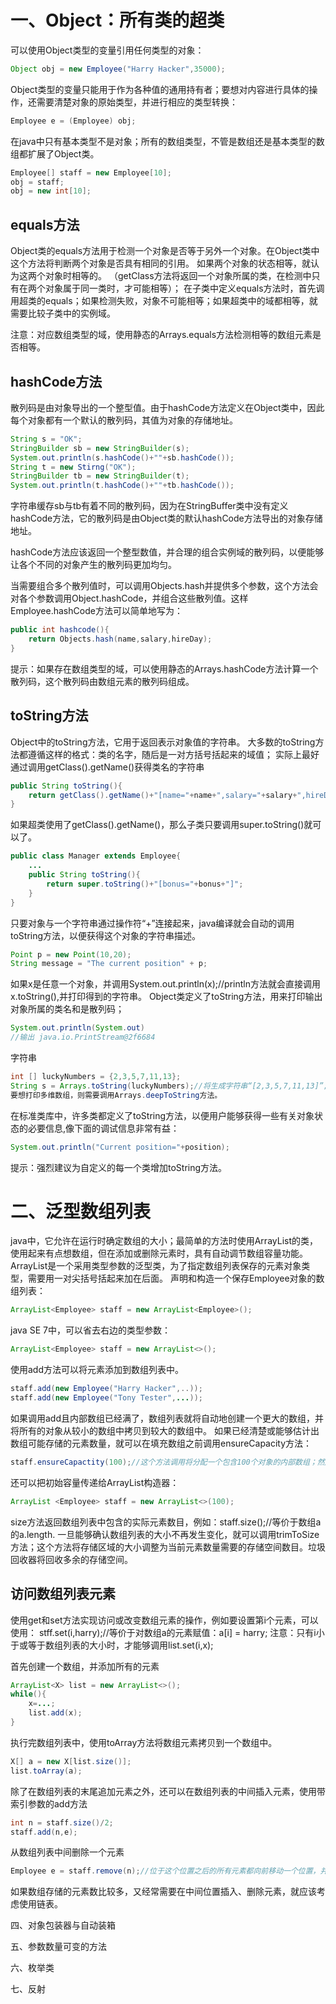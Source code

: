 
# 一、Object：所有类的超类

可以使用Object类型的变量引用任何类型的对象：
```java
Object obj = new Employee("Harry Hacker",35000);
```
Object类型的变量只能用于作为各种值的通用持有者；要想对内容进行具体的操作，还需要清楚对象的原始类型，并进行相应的类型转换：
```java
Employee e = (Employee) obj;
```

在java中只有基本类型不是对象；所有的数组类型，不管是数组还是基本类型的数组都扩展了Object类。
```java
Employee[] staff = new Employee[10];
obj = staff;
obj = new int[10];
```

## equals方法
Object类的equals方法用于检测一个对象是否等于另外一个对象。在Object类中这个方法将判断两个对象是否具有相同的引用。
如果两个对象的状态相等，就认为这两个对象时相等的。
（getClass方法将返回一个对象所属的类，在检测中只有在两个对象属于同一类时，才可能相等）；
在子类中定义equals方法时，首先调用超类的equals；如果检测失败，对象不可能相等；如果超类中的域都相等，就需要比较子类中的实例域。

注意：对应数组类型的域，使用静态的Arrays.equals方法检测相等的数组元素是否相等。

## hashCode方法

散列码是由对象导出的一个整型值。由于hashCode方法定义在Object类中，因此每个对象都有一个默认的散列码，其值为对象的存储地址。
```java
String s = "OK";
StringBuilder sb = new StringBuilder(s);
System.out.println(s.hashCode()+""+sb.hashCode());
String t = new Stirng("OK");
StringBuilder tb = new StringBuilder(t);
System.out.println(t.hashCode()+""+tb.hashCode());
```
字符串缓存sb与tb有着不同的散列码，因为在StringBuffer类中没有定义hashCode方法，它的散列码是由Object类的默认hashCode方法导出的对象存储地址。

hashCode方法应该返回一个整型数值，并合理的组合实例域的散列码，以便能够让各个不同的对象产生的散列码更加均匀。

当需要组合多个散列值时，可以调用Objects.hash并提供多个参数，这个方法会对各个参数调用Object.hashCode，并组合这些散列值。这样Employee.hashCode方法可以简单地写为：
```java
public int hashcode(){
    return Objects.hash(name,salary,hireDay);
}
```
提示：如果存在数组类型的域，可以使用静态的Arrays.hashCode方法计算一个散列码，这个散列码由数组元素的散列码组成。

## toString方法
Object中的toString方法，它用于返回表示对象值的字符串。
大多数的toString方法都遵循这样的格式：类的名字，随后是一对方括号括起来的域值；
实际上最好通过调用getClass().getName()获得类名的字符串
```java
public String toString(){
    return getClass().getName()+"[name="+name+",salary="+salary+",hireDay="+hireDay+"]";
}
```
如果超类使用了getClass().getName()，那么子类只要调用super.toString()就可以了。
```java
public class Manager extends Employee{
    ...
    public String toString(){
        return super.toString()+"[bonus="+bonus+"]";
    }
}
```
只要对象与一个字符串通过操作符“+”连接起来，java编译就会自动的调用toString方法，以便获得这个对象的字符串描述。
```java
Point p = new Point(10,20);
String message = "The current position" + p;
```



如果x是任意一个对象，并调用System.out.println(x);//println方法就会直接调用x.toString(),并打印得到的字符串。
Object类定义了toString方法，用来打印输出对象所属的类名和是散列码；
```java  //例如
System.out.println(System.out)
//输出 java.io.PrintStream@2f6684
```

字符串
```java
int [] luckyNumbers = {2,3,5,7,11,13};
String s = Arrays.toString(luckyNumbers);//将生成字符串“[2,3,5,7,11,13]”;
要想打印多维数组，则需要调用Arrays.deepToString方法。
```
在标准类库中，许多类都定义了toString方法，以便用户能够获得一些有关对象状态的必要信息,像下面的调试信息非常有益：
```java
System.out.println("Current position="+position);
```
提示：强烈建议为自定义的每一个类增加toString方法。



# 二、泛型数组列表
java中，它允许在运行时确定数组的大小；最简单的方法时使用ArrayList的类，使用起来有点想数组，但在添加或删除元素时，具有自动调节数组容量功能。
ArrayList是一个采用类型参数的泛型类，为了指定数组列表保存的元素对象类型，需要用一对尖括号括起来加在后面。
声明和构造一个保存Employee对象的数组列表：
```java
ArrayList<Employee> staff = new ArrayList<Employee>();
```
java SE 7中，可以省去右边的类型参数：
```java
ArrayList<Employee> staff = new ArrayList<>();
```
使用add方法可以将元素添加到数组列表中。
```java
staff.add(new Employee("Harry Hacker",..));
staff.add(new Employee("Tony Tester",...));
```
如果调用add且内部数组已经满了，数组列表就将自动地创建一个更大的数组，并将所有的对象从较小的数组中拷贝到较大的数组中。
如果已经清楚或能够估计出数组可能存储的元素数量，就可以在填充数组之前调用ensureCapacity方法：
```java
staff.ensureCapactity(100);//这个方法调用将分配一个包含100个对象的内部数组；然后调用100次add，而不用重新分配空间。
```
还可以把初始容量传递给ArrayList构造器：
```java
ArrayList <Employee> staff = new ArrayList<>(100);
```
size方法返回数组列表中包含的实际元素数目，例如：staff.size();//等价于数组a的a.length.
一旦能够确认数组列表的大小不再发生变化，就可以调用trimToSize方法；这个方法将存储区域的大小调整为当前元素数量需要的存储空间数目。垃圾回收器将回收多余的存储空间。

## 访问数组列表元素
使用get和set方法实现访问或改变数组元素的操作，例如要设置第i个元素，可以使用：
stff.set(i,harry);//等价于对数组a的元素赋值：a[i] = harry;
注意：只有i小于或等于数组列表的大小时，才能够调用list.set(i,x);


首先创建一个数组，并添加所有的元素
```java
ArrayList<X> list = new ArrayList<>();
while(){
    x=...;
    list.add(x);
}
```
执行完数组列表中，使用toArray方法将数组元素拷贝到一个数组中。
```java
X[] a = new X[list.size()];
list.toArray(a);
```
除了在数组列表的末尾追加元素之外，还可以在数组列表的中间插入元素，使用带索引参数的add方法
```java
int n = staff.size()/2;
staff.add(n,e);
```
从数组列表中间删除一个元素
```java
Employee e = staff.remove(n);//位于这个位置之后的所有元素都向前移动一个位置，并且数组的大小减一。
```
如果数组存储的元素数比较多，又经常需要在中间位置插入、删除元素，就应该考虑使用链表。





四、对象包装器与自动装箱


五、参数数量可变的方法


六、枚举类

七、反射

